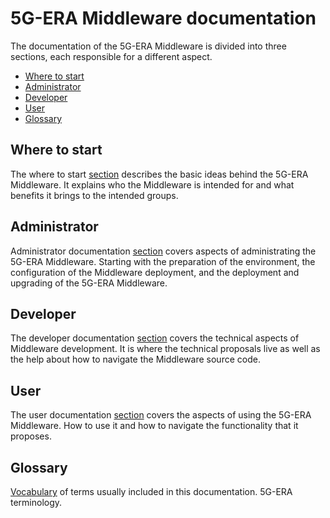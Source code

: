 # 5G-ERA Middleware documentation

The documentation of the 5G-ERA Middleware is divided into three sections, each responsible for a different aspect.
* [Where to start](Where_to_start/readme.md)
* [Administrator](Administrator/readme.md)
* [Developer](Developer/readme.md)
* [User](User/Readme.md)
* [Glossary](Where_to_start/Glosary.md)


## Where to start

The where to start [section](../docs/Where_to_start) describes the basic ideas behind the 5G-ERA Middleware. It explains who the Middleware is intended for and what benefits it brings to the intended groups. 

## Administrator

Administrator documentation [section](../docs/Administrator)  covers aspects of administrating the 5G-ERA Middleware. Starting with the preparation of the environment, the configuration of the Middleware deployment, and the deployment and upgrading of the 5G-ERA Middleware.

## Developer

The developer documentation [section](../docs/Developer) covers the technical aspects of Middleware development. It is where the technical proposals live as well as the help about how to navigate the Middleware source code. 

## User

The user documentation [section](../docs/User) covers the aspects of using the 5G-ERA Middleware. How to use it and how to navigate the functionality that it proposes. 

## Glossary

[Vocabulary](../docs/Where_to_start/Glosary.md) of terms usually included in this documentation. 5G-ERA terminology.
